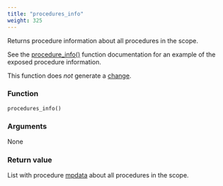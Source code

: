 ```yaml
---
title: "procedures_info"
weight: 325
---
```


Returns procedure information about all procedures in the scope.

See the [procedure_info()](../procedure_info) function documentation for an example of the exposed procedure information.

This function does *not* generate a [change](../../overview/changes).

### Function

`procedures_info()`

### Arguments

None

### Return value

List with procedure [mpdata](../../data-types/mpdata)  about all procedures in the scope.
